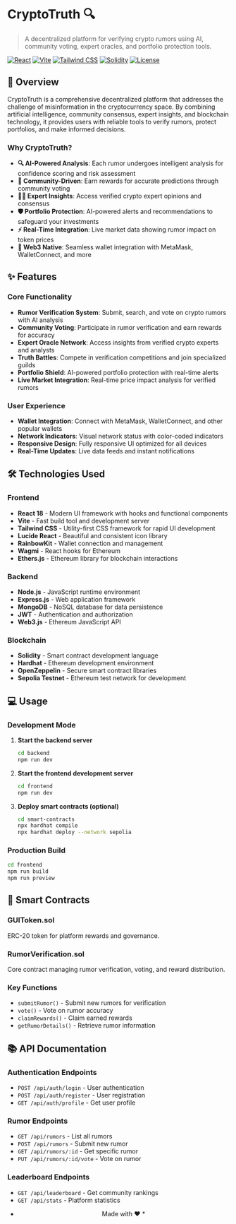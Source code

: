 # CryptoTruth 🔍

> A decentralized platform for verifying crypto rumors using AI, community voting, expert oracles, and portfolio protection tools.

[![React](https://img.shields.io/badge/React-18.0.0-blue.svg)](https://reactjs.org/)
[![Vite](https://img.shields.io/badge/Vite-4.0.0-purple.svg)](https://vitejs.dev/)
[![Tailwind CSS](https://img.shields.io/badge/Tailwind-3.0.0-38B2AC.svg)](https://tailwindcss.com/)
[![Solidity](https://img.shields.io/badge/Solidity-0.8.0-orange.svg)](https://soliditylang.org/)
[![License](https://img.shields.io/badge/License-MIT-green.svg)](LICENSE)

## 🎯 Overview

CryptoTruth is a comprehensive decentralized platform that addresses the challenge of misinformation in the cryptocurrency space. By combining artificial intelligence, community consensus, expert insights, and blockchain technology, it provides users with reliable tools to verify rumors, protect portfolios, and make informed decisions.

### Why CryptoTruth?

- **🔍 AI-Powered Analysis**: Each rumor undergoes intelligent analysis for confidence scoring and risk assessment
- **🤝 Community-Driven**: Earn rewards for accurate predictions through community voting
- **👨‍💼 Expert Insights**: Access verified crypto expert opinions and consensus
- **🛡️ Portfolio Protection**: AI-powered alerts and recommendations to safeguard your investments
- **⚡ Real-Time Integration**: Live market data showing rumor impact on token prices
- **🔗 Web3 Native**: Seamless wallet integration with MetaMask, WalletConnect, and more

## ✨ Features

### Core Functionality
- **Rumor Verification System**: Submit, search, and vote on crypto rumors with AI analysis
- **Community Voting**: Participate in rumor verification and earn rewards for accuracy
- **Expert Oracle Network**: Access insights from verified crypto experts and analysts
- **Truth Battles**: Compete in verification competitions and join specialized guilds
- **Portfolio Shield**: AI-powered portfolio protection with real-time alerts
- **Live Market Integration**: Real-time price impact analysis for verified rumors

### User Experience
- **Wallet Integration**: Connect with MetaMask, WalletConnect, and other popular wallets
- **Network Indicators**: Visual network status with color-coded indicators
- **Responsive Design**: Fully responsive UI optimized for all devices
- **Real-Time Updates**: Live data feeds and instant notifications

## 🛠️ Technologies Used

### Frontend
- **React 18** - Modern UI framework with hooks and functional components
- **Vite** - Fast build tool and development server
- **Tailwind CSS** - Utility-first CSS framework for rapid UI development
- **Lucide React** - Beautiful and consistent icon library
- **RainbowKit** - Wallet connection and management
- **Wagmi** - React hooks for Ethereum
- **Ethers.js** - Ethereum library for blockchain interactions

### Backend
- **Node.js** - JavaScript runtime environment
- **Express.js** - Web application framework
- **MongoDB** - NoSQL database for data persistence
- **JWT** - Authentication and authorization
- **Web3.js** - Ethereum JavaScript API

### Blockchain
- **Solidity** - Smart contract development language
- **Hardhat** - Ethereum development environment
- **OpenZeppelin** - Secure smart contract libraries
- **Sepolia Testnet** - Ethereum test network for development

## 💻 Usage

### Development Mode

1. **Start the backend server**
   ```bash
   cd backend
   npm run dev
   ```

2. **Start the frontend development server**
   ```bash
   cd frontend
   npm run dev
   ```

3. **Deploy smart contracts (optional)**
   ```bash
   cd smart-contracts
   npx hardhat compile
   npx hardhat deploy --network sepolia
   ```

### Production Build

```bash
cd frontend
npm run build
npm run preview
```


## 🔗 Smart Contracts

### GUIToken.sol
ERC-20 token for platform rewards and governance.

### RumorVerification.sol
Core contract managing rumor verification, voting, and reward distribution.

### Key Functions
- `submitRumor()` - Submit new rumors for verification
- `vote()` - Vote on rumor accuracy
- `claimRewards()` - Claim earned rewards
- `getRumorDetails()` - Retrieve rumor information

## 📚 API Documentation

### Authentication Endpoints
- `POST /api/auth/login` - User authentication
- `POST /api/auth/register` - User registration
- `GET /api/auth/profile` - Get user profile

### Rumor Endpoints
- `GET /api/rumors` - List all rumors
- `POST /api/rumors` - Submit new rumor
- `GET /api/rumors/:id` - Get specific rumor
- `PUT /api/rumors/:id/vote` - Vote on rumor

### Leaderboard Endpoints
- `GET /api/leaderboard` - Get community rankings
- `GET /api/stats` - Platform statistics

<div align="center">

* Made with ❤️ *

</div>
